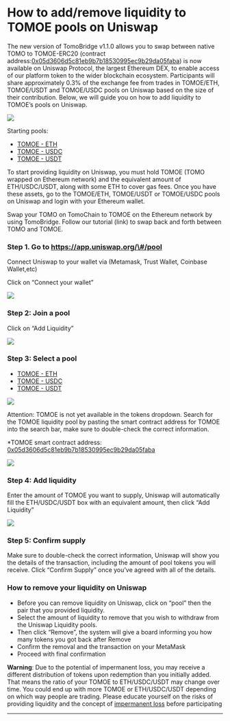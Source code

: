 # How to add/remove liquidity to TOMOE pools on Uniswap

The new version of TomoBridge v1.1.0 allows you to swap between native TOMO to TOMOE-ERC20 \(contract address:[0x05d3606d5c81eb9b7b18530995ec9b29da05faba](https://etherscan.io/token/0x05d3606d5c81eb9b7b18530995ec9b29da05faba)\) is now available on Uniswap Protocol, the largest Ethereum DEX, to enable access of our platform token to the wider blockchain ecosystem. Participants will share approximately 0.3% of the exchange fee from trades in TOMOE/ETH, TOMOE/USDT and TOMOE/USDC pools on Uniswap based on the size of their contribution. Below, we will guide you on how to add liquidity to TOMOE’s pools on Uniswap.  


![](https://lh4.googleusercontent.com/BNIyUyeczw37J32R4HWHfIMzhIvMo3VF-UZMPBp8PIHASjD5HIfFvJ7KbzsdLnW9F1DQpDL7SefsXD-tcYrQp17LJA1Spcrm7GQncqpZ8lpD8_5slcwjUcfPuVmYE5HR-zjmsB--)

Starting pools:

* [TOMOE - ETH](https://uniswap.info/pair/0x5c89674c4ad1ccd10a29bcc9aabc303cd5f2da1d)  
* [TOMOE - USDC](https://uniswap.info/pair/0xf3279a15f5361285100474db389f7d78848bb8d1)
* [TOMOE - USDT](https://uniswap.info/pair/0xcad93baf5cc5ebfe7f8a485828f0c0ecd2d0e9b8) 

To start providing liquidity on Uniswap, you must hold TOMOE \(TOMO wrapped on Ethereum network\) and the equivalent amount of ETH/USDC/USDT, along with some ETH to cover gas fees. Once you have these assets, go to the TOMOE/ETH, TOMOE/USDT or TOMOE/USDC pools on Uniswap and login with your Ethereum wallet.   


Swap your TOMO on TomoChain to TOMOE on the Ethereum network by using TomoBridge. Follow our tutorial \(link\) to swap back and forth between TOMO and TOMOE.   


### Step 1. Go to https://app.uniswap.org/\#/pool

Connect Uniswap to your wallet via \(Metamask, Trust Wallet, Coinbase Wallet,etc\)

Click on “Connect your wallet”

![](https://lh4.googleusercontent.com/kF6QcXbIYwhCru882VeP4na-XGV-UJ3L7ubjZqrtFVmJxU8iglUAudYVk2oeAOKK66bYeJR97Eh0CyXT165SO0xVQP9MJDc2XzIoRN18zkdiYNzU1sCfJA_2x5UYWZsSEJ4WVn8P)

### Step 2: Join a pool   

Click on “Add Liquidity”

![](https://lh5.googleusercontent.com/TCPXV8JUL9cgt1z7pFwTzNsZXdrQONmyycd2qzcOHVtBlN252WpDBo8JodlCeMeyDa2buupE_b2nzVZbU3UZrI6wQS--aX_oggj5niL684x4f2TkUkT-VDcpkevUeibgiKjEqJRF)

### Step 3: Select a pool

* [TOMOE - ETH](https://uniswap.info/pair/0x5c89674c4ad1ccd10a29bcc9aabc303cd5f2da1d)  
* [TOMOE - USDC](https://uniswap.info/pair/0xf3279a15f5361285100474db389f7d78848bb8d1)
* [TOMOE - USDT](https://uniswap.info/pair/0xcad93baf5cc5ebfe7f8a485828f0c0ecd2d0e9b8) 

![](https://lh6.googleusercontent.com/PC-x5sWLkwwPmfPs04tBhZC6h9QHf5z6VNJ4L-anC4XleLqYeRsfEZw5w5k4t14cvEh5As4a3QGYvxSE3EHLzQxOaT_a8Gd9FzgAA4dXxHl6W9UuaMM9j_tnUt_3AFOnv9hLPiwC)

Attention: TOMOE is not yet available in the tokens dropdown. Search for the TOMOE liquidity pool by pasting the smart contract address for TOMOE into the search bar, make sure to double-check the correct information. 

\*TOMOE smart contract address: [0x05d3606d5c81eb9b7b18530995ec9b29da05faba](https://etherscan.io/token/0x05d3606d5c81eb9b7b18530995ec9b29da05faba)

![](https://lh3.googleusercontent.com/C7wjRBfZDEbIn9qQG-2kqfP7hVuVvju0J87S0Xj0HOKvZdsXQWrofEfE7hHAWdSEghY_dfvdUUPoig4TBYSNggAqWhj8fveuBMOp3lswGN07ZrIvwx_umDJnnWtY4RBkD-sfe54J)

### Step 4: Add liquidity

Enter the amount of TOMOE you want to supply, Uniswap will automatically fill the ETH/USDC/USDT box with an equivalent amount, then click “Add Liquidity”

![](https://lh5.googleusercontent.com/74H5wmvMfEa1R1Pli6GeQiKOhp8Ig0MHF8nVsK5a6Nb9vt_mz2VVgiwBJ4mga0jhDiec9VyvVnOpKFj6LVi1hzSAqZVCHyTCpul0bZfHLgvKJ6RC2gB5Hi4NgygeuHiebaoqtp4V)

### Step 5: Confirm supply

Make sure to double-check the correct information, Uniswap will show you the details of the transaction, including the amount of pool tokens you will receive. Click “Confirm Supply” once you’ve agreed with all of the details.

### **How to remove your liquidity on Uniswap**

* Before you can remove liquidity on Uniswap, click on “pool” then the pair that you provided liquidity. 
* Select the amount of liquidity to remove that you wish to withdraw from the Uniswap Liquidity pools. 
* Then click “Remove”, the system will give a board informing you how many tokens you got back after Remove
* Confirm the removal and the transaction on your MetaMask 
* Proceed with final confirmation

**Warning**: Due to the potential of impermanent loss, you may receive a different distribution of tokens upon redemption than you initially added. That means the ratio of your TOMOE to ETH/USDC/USDT may change over time. You could end up with more TOMOE or ETH/USDC/USDT depending on which way people are trading. Please educate yourself on the risks of providing liquidity and the concept of [impermanent loss](https://uniswap.org/docs/v2/advanced-topics/understanding-returns/) before participating









  
****  


